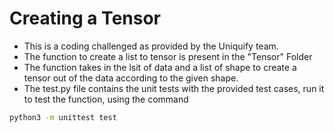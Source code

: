 # Creating a Tensor 

* This is a coding challenged as provided by the Uniquify team.
* The function to create a list to tensor is present in the "Tensor" Folder
* The function takes in the lsit of data and a list of shape to create a tensor out of the data according to the given shape.
* The test.py file contains the unit tests with the provided test cases, run it to test the function, using the command
```sh
python3 -m unittest test
```
